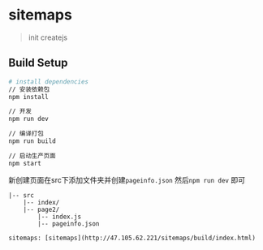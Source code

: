 # sitemaps

> init createjs

## Build Setup

``` bash
# install dependencies
// 安装依赖包
npm install

// 开发
npm run dev

// 编译打包
npm run build

// 启动生产页面
npm start
```
新创建页面在src下添加文件夹并创建```pageinfo.json``` 然后```npm run dev``` 即可
```
|-- src
    |-- index/
    |-- page2/
        |-- index.js
        |-- pageinfo.json

sitemaps: [sitemaps](http://47.105.62.221/sitemaps/build/index.html)
